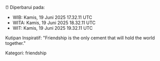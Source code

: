 ⏰ Diperbarui pada:
- WIB: Kamis, 19 Juni 2025 17.32.11 UTC
- WITA: Kamis, 19 Juni 2025 18.32.11 UTC
- WIT: Kamis, 19 Juni 2025 19.32.11 UTC

Kutipan Inspiratif:
"Friendship is the only cement that will hold the world together."


Kategori: friendship

